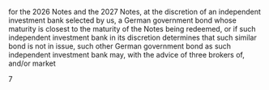 for the 2026 Notes and the 2027 Notes, at the discretion of an independent investment bank selected by us, a
German government bond whose maturity is closest to the maturity of the Notes being redeemed, or if such
independent investment bank in its discretion determines that such similar bond is not in issue, such other German
government bond as such independent investment bank may, with the advice of three brokers of, and/or market

7
